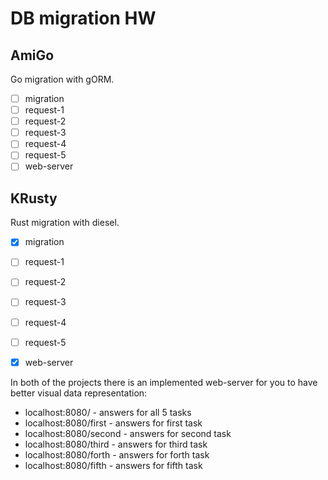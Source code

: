 # DB migration HW

## AmiGo
Go migration with gORM.

- [ ] migration
- [ ] request-1
- [ ] request-2
- [ ] request-3
- [ ] request-4
- [ ] request-5
- [ ] web-server

## KRusty
Rust migration with diesel.

- [X] migration
- [ ] request-1
- [ ] request-2
- [ ] request-3
- [ ] request-4
- [ ] request-5
- [X] web-server


In both of the projects there is an implemented web-server for you to have better visual data representation:
- localhost:8080/ - answers for all 5 tasks
- localhost:8080/first - answers for first task
- localhost:8080/second - answers for second task
- localhost:8080/third - answers for third task
- localhost:8080/forth - answers for forth task
- localhost:8080/fifth - answers for fifth task
